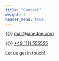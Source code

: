 ```yaml
---
title: "Contact"
weight: 4
header_menu: true
---
```


{{<icon class="fa fa-envelope">}} [mail@janedoe.com](mailto:your-email@your-domain.com)

{{<icon class="fa fa-phone">}} [+49 1111 555555](tel:+491111555555)

Let us get in touch!
